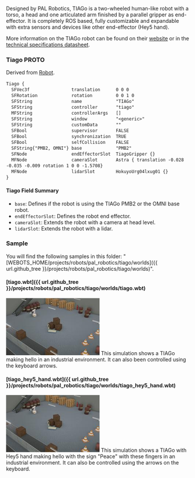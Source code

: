 Designed by PAL Robotics, TIAGo is a two-wheeled human-like robot with a torso, a head and one articulated arm finished by a parallel gripper as end-effector.
It is completely ROS based, fully customizable and expandable with extra sensors and devices like other end-effector (Hey5 hand).

More information on the TIAGo robot can be found on their [website](http://pal-robotics.com/robots/tiago/) or in the [technical specifications datasheet](http://pal-robotics.com/wp-content/uploads/2019/06/TIAGo-Base_Datasheet.pdf).

### Tiago PROTO

Derived from [Robot](https://cyberbotics.com/doc/reference/robot).

```
Tiago {
  SFVec3f                translation      0 0 0
  SFRotation             rotation         0 0 1 0
  SFString               name             "TIAGo"
  SFString               controller       "tiago"
  MFString               controllerArgs   []
  SFString               window           "<generic>"
  SFString               customData       ""
  SFBool                 supervisor       FALSE
  SFBool                 synchronization  TRUE
  SFBool                 selfCollision    FALSE
  SFString{"PMB2, OMNI"} base             "PMB2"
  SFNode                 endEffectorSlot  TiagoGripper {}
  MFNode                 cameraSlot       Astra { translation -0.028 -0.035 -0.009 rotation 1 0 0 -1.5708}
  MFNode                 lidarSlot        HokuyoUrg04lxug01 {}
}
```

#### Tiago Field Summary

- `base`: Defines if the robot is using the TIAGo PMB2 or the OMNI base robot.
- `endEffectorSlot`:  Defines the robot end effector.
- `cameraSlot`:  Extends the robot with a camera at head level.
- `lidarSlot`: Extends the robot with a lidar.

### Sample

You will find the following samples in this folder: "[WEBOTS\_HOME/projects/robots/pal\_robotics/tiago/worlds]({{ url.github_tree }}/projects/robots/pal_robotics/tiago/worlds)".

#### [tiago.wbt]({{ url.github_tree }}/projects/robots/pal_robotics/tiago/worlds/tiago.wbt)

![tiago.wbt.png](images/tiago/tiago.wbt.thumbnail.jpg) This simulation shows a TIAGo making hello in an industrial environment.
It can also been controlled using the keyboard arrows.

#### [tiago\_hey5\_hand.wbt]({{ url.github_tree }}/projects/robots/pal_robotics/tiago/worlds/tiago\_hey5\_hand.wbt)

![tiago\_hey5\_hand.wbt.png](images/tiago/tiago_hey5_hand.wbt.thumbnail.jpg) This simulation shows a TIAGo with Hey5 hand making hello with the sign "Peace" with these fingers in an industrial environment.
It can also be controlled using the arrows on the keyboard.

